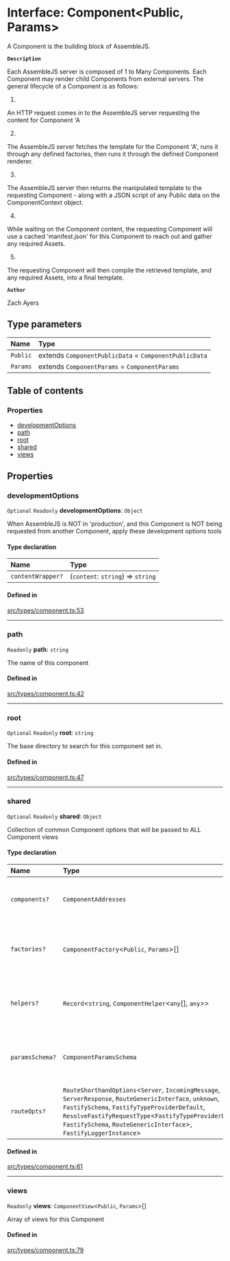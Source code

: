 # Interface: Component<Public, Params\>

A Component is the building block of AssembleJS.

**`Description`**

Each AssembleJS server is composed of 1 to Many Components.
Each Component may render child Components from external servers.
The general lifecycle of a Component is as follows:

1.
An HTTP request comes in to the AssembleJS server requesting the content for Component 'A

2.
The AssembleJS server fetches the template for the Component 'A',
runs it through any defined factories,
then runs it through the defined Component renderer.

3.
The AssembleJS server then returns the manipulated template to the requesting Component -
   along with a JSON script of any Public data on the ComponentContext object.

4.
While waiting on the Component content, the requesting Component will use a cached 'manifest.json'
   for this Component to reach out and gather any required Assets.

5.
The requesting Component will then compile the retrieved template,
  and any required Assets, into a final template.

**`Author`**

Zach Ayers

## Type parameters

| Name | Type |
| :------ | :------ |
| `Public` | extends `ComponentPublicData` = `ComponentPublicData` |
| `Params` | extends `ComponentParams` = `ComponentParams` |

## Table of contents

### Properties

- [developmentOptions](Component.md#developmentoptions)
- [path](Component.md#path)
- [root](Component.md#root)
- [shared](Component.md#shared)
- [views](Component.md#views)

## Properties

### developmentOptions

 `Optional` `Readonly` **developmentOptions**: `Object`

When AssembleJS is NOT in 'production', and this Component is NOT being requested
from another Component, apply these development options tools

#### Type declaration

| Name | Type |
| :------ | :------ |
| `contentWrapper?` | (`content`: `string`) => `string` |

#### Defined in

[src/types/component.ts:53](https://github.com/zjayers/AssembleJS/blob/986668e/src/types/component.ts#L53)

___

### path

 `Readonly` **path**: `string`

The name of this component

#### Defined in

[src/types/component.ts:42](https://github.com/zjayers/AssembleJS/blob/986668e/src/types/component.ts#L42)

___

### root

 `Optional` `Readonly` **root**: `string`

The base directory to search for this component set in.

#### Defined in

[src/types/component.ts:47](https://github.com/zjayers/AssembleJS/blob/986668e/src/types/component.ts#L47)

___

### shared

 `Optional` `Readonly` **shared**: `Object`

Collection of common Component options that will be passed to ALL Component views

#### Type declaration

| Name | Type | Description |
| :------ | :------ | :------ |
| `components?` | `ComponentAddresses` | Any Components that all views of this Component require to render appropriately |
| `factories?` | `ComponentFactory`<`Public`, `Params`\>[] | Array of Component Factories to run on the ComponentTemplate of each view, sorted by Priority |
| `helpers?` | `Record`<`string`, `ComponentHelper`<`any`[], `any`\>\> | Array of helper functions to pass to the ComponentContext for all views of this Component |
| `paramsSchema?` | `ComponentParamsSchema` | Any request parameters to be validated when making ComponentTemplate content requests |
| `routeOpts?` | `RouteShorthandOptions`<`Server`, `IncomingMessage`, `ServerResponse`, `RouteGenericInterface`, `unknown`, `FastifySchema`, `FastifyTypeProviderDefault`, `ResolveFastifyRequestType`<`FastifyTypeProviderDefault`, `FastifySchema`, `RouteGenericInterface`\>, `FastifyLoggerInstance`\> | Any Route options to use for every view of this Component. |

#### Defined in

[src/types/component.ts:61](https://github.com/zjayers/AssembleJS/blob/986668e/src/types/component.ts#L61)

___

### views

 `Readonly` **views**: `ComponentView`<`Public`, `Params`\>[]

Array of views for this Component

#### Defined in

[src/types/component.ts:79](https://github.com/zjayers/AssembleJS/blob/986668e/src/types/component.ts#L79)
